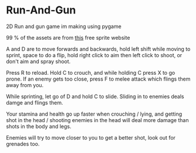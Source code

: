 # Run-And-Gun
2D Run and gun game im making using pygame

99 % of the assets are from [this](https://craftpix.net/freebies/free-pixel-prototype-character-sprites-for-shooter/) free sprite website

A and D are to move forwards and backwards, hold left shift while moving to sprint, space to do a flip,
hold right click to aim then left click to shoot, or don't aim and spray shoot.


Press R to reload. Hold C to crouch, and while holding C press X to go prone. If an enemy gets too close, press F to melee attack which flings them away from you.

While sprinting, let go of D and hold C to slide. Sliding in to enemies deals damge and flings them.


Your stamina and health go up faster when crouching / lying, and getting shot in the head / shooting enemies in the head will
deal more damage than shots in the body and legs.

Enemies will try to move closer to you to get a better shot, look out for grenades too.
